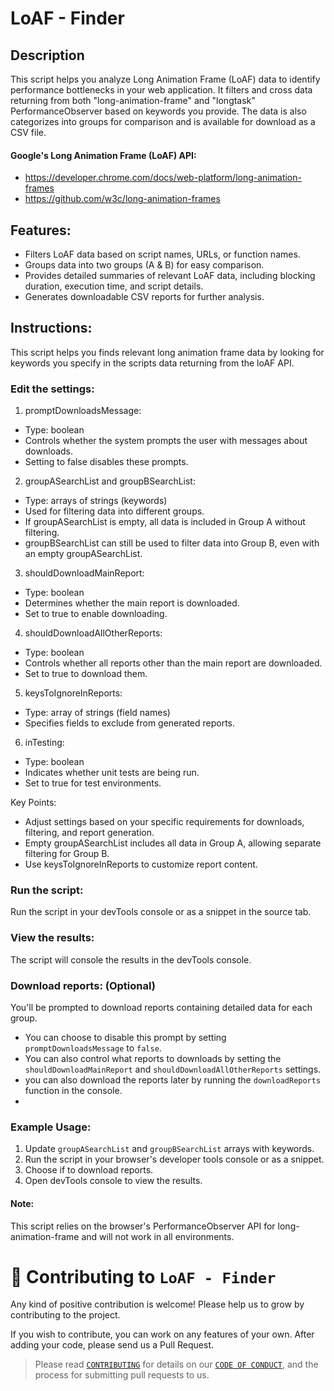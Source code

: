 # LoAF - Finder
## Description
This script helps you analyze Long Animation Frame (LoAF) data to identify performance bottlenecks in your web application.
It filters and cross data returning from both "long-animation-frame" and "longtask" PerformanceObserver based on keywords you provide. 
The data is also categorizes into groups for comparison and is available for download as a CSV file.

#### Google's Long Animation Frame (LoAF) API: 
- https://developer.chrome.com/docs/web-platform/long-animation-frames 
- https://github.com/w3c/long-animation-frames 

## Features:
- Filters LoAF data based on script names, URLs, or function names.
- Groups data into two groups (A & B) for easy comparison.
- Provides detailed summaries of relevant LoAF data, including blocking duration, execution time, and script details.
- Generates downloadable CSV reports for further analysis.

## Instructions:
This script helps you finds relevant long animation frame data by looking for keywords you specify in the scripts data returning from the loAF API.

### Edit the settings:
1. promptDownloadsMessage:
- Type: boolean
- Controls whether the system prompts the user with messages about downloads.
- Setting to false disables these prompts.
  
2. groupASearchList and groupBSearchList:
- Type: arrays of strings (keywords)
- Used for filtering data into different groups.
- If groupASearchList is empty, all data is included in Group A without filtering.
- groupBSearchList can still be used to filter data into Group B, even with an empty groupASearchList.
  
3. shouldDownloadMainReport:
- Type: boolean
- Determines whether the main report is downloaded.
- Set to true to enable downloading.
  
4. shouldDownloadAllOtherReports:
- Type: boolean
- Controls whether all reports other than the main report are downloaded.
- Set to true to download them.
  
5. keysToIgnoreInReports:
- Type: array of strings (field names)
- Specifies fields to exclude from generated reports.

6. inTesting:
- Type: boolean
- Indicates whether unit tests are being run.
- Set to true for test environments.

Key Points:
- Adjust settings based on your specific requirements for downloads, filtering, and report generation.
- Empty groupASearchList includes all data in Group A, allowing separate filtering for Group B.
- Use keysToIgnoreInReports to customize report content.

### Run the script:
Run the script in your devTools console or as a snippet in the source tab.

### View the results:
The script will console the results in the devTools console.

### Download reports: (Optional)
You'll be prompted to download reports containing detailed data for each group.
* You can choose to disable this prompt by setting `promptDownloadsMessage` to `false`.
* You can also control what reports to downloads by setting the `shouldDownloadMainReport` and `shouldDownloadAllOtherReports` settings.
* you can also download the reports later by running the `downloadReports` function in the console.
* 

### Example Usage:
1. Update `groupASearchList` and `groupBSearchList` arrays with keywords.
2. Run the script in your browser's developer tools console or as a snippet.
3. Choose if to download reports.
4. Open devTools console to view the results.

#### Note:
This script relies on the browser's PerformanceObserver API for long-animation-frame and will not work in all environments.

# 🤝 Contributing to `LoAF - Finder`
Any kind of positive contribution is welcome! Please help us to grow by contributing to the project.

If you wish to contribute, you can work on any features of your own. After adding your code, please send us a Pull Request.

> Please read [`CONTRIBUTING`](CONTRIBUTING.md) for details on our [`CODE OF CONDUCT`](CODE_OF_CONDUCT.md), and the process for submitting pull requests to us.

